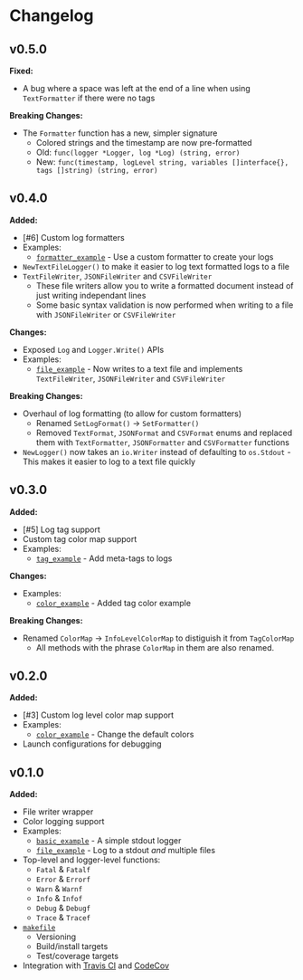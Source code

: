 # Changelog

## v0.5.0

**Fixed:**

- A bug where a space was left at the end of a line when using `TextFormatter` if there were no tags

**Breaking Changes:**

- The `Formatter` function has a new, simpler signature
  - Colored strings and the timestamp are now pre-formatted
  - Old: `func(logger *Logger, log *Log) (string, error)`
  - New: `func(timestamp, logLevel string, variables []interface{}, tags []string) (string, error)`

## v0.4.0

**Added:**

- [#6] Custom log formatters
- Examples:
  - [`formatter_example`](./examples/formatter_example/main.go) - Use a custom formatter to create your logs
- `NewTextFileLogger()` to make it easier to log text formatted logs to a file
- `TextFileWriter`, `JSONFileWriter` and `CSVFileWriter`
  - These file writers allow you to write a formatted document instead of just writing independant lines
  - Some basic syntax validation is now performed when writing to a file with `JSONFileWriter` or `CSVFileWriter`

**Changes:**

- Exposed `Log` and `Logger.Write()` APIs
- Examples:
  - [`file_example`](./examples/file_example/main.go) - Now writes to a text file and implements `TextFileWriter`, `JSONFileWriter` and `CSVFileWriter`

**Breaking Changes:**

- Overhaul of log formatting (to allow for custom formatters)
  - Renamed `SetLogFormat()` -> `SetFormatter()`
  - Removed `TextFormat`, `JSONFormat` and `CSVFormat` enums and replaced them with `TextFormatter`, `JSONFormatter` and `CSVFormatter` functions
- `NewLogger()` now takes an `io.Writer` instead of defaulting to `os.Stdout` - This makes it easier to log to a text file quickly

## v0.3.0

**Added:**

- [#5] Log tag support
- Custom tag color map support
- Examples:
  - [`tag_example`](./examples/tag_example/main.go) - Add meta-tags to logs

**Changes:**

- Examples:
  - [`color_example`](./examples/color_example/main.go) - Added tag color example

**Breaking Changes:**

- Renamed `ColorMap` -> `InfoLevelColorMap` to distiguish it from `TagColorMap`
  - All methods with the phrase `ColorMap` in them are also renamed.

## v0.2.0

**Added:**

- [#3] Custom log level color map support
- Examples:
  - [`color_example`](./examples/color_example/main.go) - Change the default colors
- Launch configurations for debugging

## v0.1.0

**Added:**

- File writer wrapper
- Color logging support
- Examples:
  - [`basic_example`](./examples/basic_example/main.go) - A simple stdout logger
  - [`file_example`](./examples/file_example/main.go) - Log to a stdout *and* multiple files
- Top-level and logger-level functions:
  - `Fatal` & `Fatalf`
  - `Error` & `Errorf`
  - `Warn` & `Warnf`
  - `Info` & `Infof`
  - `Debug` & `Debugf`
  - `Trace` & `Tracef`
- [`makefile`](./makefile)
  - Versioning
  - Build/install targets
  - Test/coverage targets
- Integration with [Travis CI](https://travis-ci.org/pd93/plog) and [CodeCov](https://codecov.io/gh/pd93/plog)
